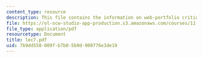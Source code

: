 ```yaml
---
content_type: resource
description: This file contains the information on web-portfolio critique.
file: https://ol-ocw-studio-app-production.s3.amazonaws.com/courses/11-204-planning-communications-and-digital-media-fall-2004/7b9dd558009fb7b05b0d900776e3de19_lec7.pdf
file_type: application/pdf
resourcetype: Document
title: lec7.pdf
uid: 7b9dd558-009f-b7b0-5b0d-900776e3de19
---
```

